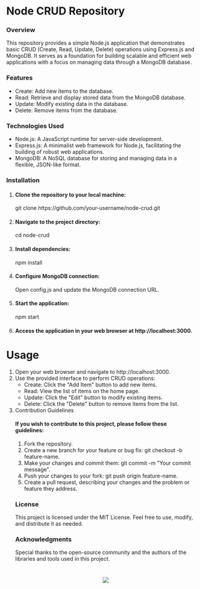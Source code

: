 
<h1>Node CRUD Repository</h1>

<h3>Overview</h3>
This repository provides a simple Node.js application that demonstrates basic CRUD (Create, Read, Update, Delete) operations using Express.js and MongoDB. It serves as a foundation for building scalable and efficient web applications with a focus on managing data through a MongoDB database.

<h3>Features</h3>
<ul>
  <li>Create: Add new items to the database.</li>
  <li>Read: Retrieve and display stored data from the MongoDB database.</li>
  <li>Update: Modify existing data in the database.</li>
  <li>Delete: Remove items from the database.</li>
</ul>





<h3>Technologies Used</h3>
<ul>
  <li>Node.js: A JavaScript runtime for server-side development.</li>
  <li>Express.js: A minimalist web framework for Node.js, facilitating the building of robust web applications.</li>
  <li>MongoDB: A NoSQL database for storing and managing data in a flexible, JSON-like format.</li>
</ul>


<h3>Installation</h3>


<ol>
  <li>
    <h4>Clone the repository to your local machine:</h4>
    git clone https://github.com/your-username/node-crud.git</li>
  <li>
    <h4>Navigate to the project directory:</h4>
    cd node-crud
  </li>
  <li>
    <h4>Install dependencies:</h4>
    npm install
  </li>
  <li>
    <h4>Configure MongoDB connection:</h4>
      Open config.js and update the MongoDB connection URL.
  </li>
  <li>
    <h4>Start the application:</h4>
    npm start
  </li>
  <li>
    <h4>Access the application in your web browser at http://localhost:3000.</h4>
  </li>
</ol>







<h1>Usage</h1>
<ol>
  <li>Open your web browser and navigate to http://localhost:3000.</li>
  <li>Use the provided interface to perform CRUD operations:
    <ul>
      <li>Create: Click the "Add Item" button to add new items.</li>
      <li>Read: View the list of items on the home page.</li>
      <li>Update: Click the "Edit" button to modify existing items.</li>
      <li>Delete: Click the "Delete" button to remove items from the list.</li>
    </ul>
  </li>
  <li></





<h3>Contribution Guidelines</h3>

<h4>If you wish to contribute to this project, please follow these guidelines:</h4>

<ol>
  <li>Fork the repository.</li>
  <li>Create a new branch for your feature or bug fix: git checkout -b feature-name.</li>
  <li>Make your changes and commit them: git commit -m "Your commit message".</li>
  <li>Push your changes to your fork: git push origin feature-name.</li>
  <li>Create a pull request, describing your changes and the problem or feature they address.</li>
</ol>

<h3>License</h3>

This project is licensed under the MIT License. Feel free to use, modify, and distribute it as needed.

<h3>Acknowledgments</h3>
Special thanks to the open-source community and the authors of the libraries and tools used in this project.
<h1 align="center">
  <a href="https://git.io/typing-svg">
    <img src="https://readme-typing-svg.herokuapp.com?font=Fira+Code&pause=500&color=178D9F&width=435&lines=heloooooo+%F0%9F%91%8B;This+is+Sahad+M;+happy+coding!!!">
  </a>
</h1>
